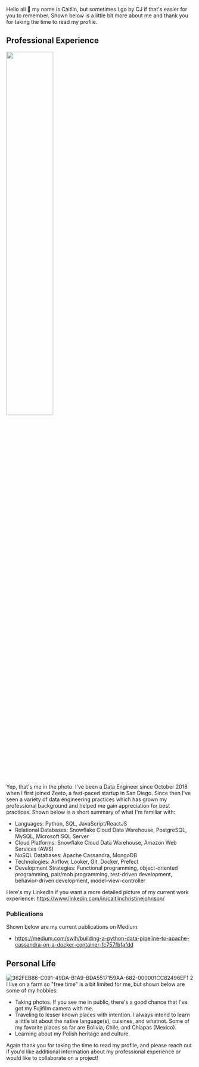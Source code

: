 Hello all 👋 my name is Caitlin, but sometimes I go by CJ if that's easier for you to remember. Shown below is a little bit more about me and thank you for taking the time to read my profile.

## Professional Experience
<img src="https://user-images.githubusercontent.com/35669839/205793281-9c3f7ae3-e9ed-44e8-8e72-0a1b1b48e4fe.png" width=50%>

Yep, that's me in the photo. I've been a Data Engineer since October 2018 when I first joined Zeeto, a fast-paced startup in San Diego. Since then I've seen a variety of data engineering practices which has grown my professional background and helped me gain appreciation for best practices. Shown below is a short summary of what I'm familiar with:

- Languages: Python, SQL, JavaScript/ReactJS
- Relational Databases: Snowflake Cloud Data Warehouse, PostgreSQL, MySQL, Microsoft SQL Server
- Cloud Platforms: Snowflake Cloud Data Warehouse, Amazon Web Services (AWS)
- NoSQL Databases: Apache Cassandra, MongoDB
- Technologies: Airflow, Looker, Git, Docker, Prefect
- Development Strategies: Functional programming, object-oriented programming, pair/mob programming, test-driven development, behavior-driven development, model-view-controller

Here's my LinkedIn if you want a more detailed picture of my current work experience: https://www.linkedin.com/in/caitlinchristinejohnson/

### Publications

Shown below are my current publications on Medium:
- https://medium.com/swlh/building-a-python-data-pipeline-to-apache-cassandra-on-a-docker-container-fc757fbfafdd

## Personal Life
![362FEB86-C091-49DA-B1A9-BDA5517159AA-682-000001CC82496EF1 2](https://user-images.githubusercontent.com/35669839/205796559-3650300a-65c3-46d5-b0bf-11fc063d7f4c.jpg)
I live on a farm so "free time" is a bit limited for me, but shown below are some of my hobbies:

- Taking photos. If you see me in public, there's a good chance that I've got my Fujifilm camera with me. 
- Traveling to lesser known places with intention. I always intend to learn a little bit about the native language(s), cuisines, and whatnot. Some of my favorite places so far are Bolivia, Chile, and Chiapas (Mexico).
- Learning about my Polish heritage and culture.

Again thank you for taking the time to read my profile, and please reach out if you'd like additional information about my professional experience or would like to collaborate on a project!
